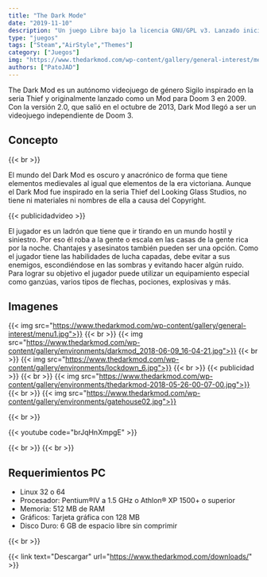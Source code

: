 ```yaml
---
title: "The Dark Mode"
date: "2019-11-10"
description: "Un juego Libre bajo la licencia GNU/GPL v3. Lanzado inicialmente como un mod para el Doom 3"
type: "juegos"
tags: ["Steam","AirStyle","Themes"]
category: ["Juegos"]
img: "https://www.thedarkmod.com/wp-content/gallery/general-interest/menu1.jpg"
authors: ["PatoJAD"]
---
```

The Dark Mod es un autónomo videojuego de género Sigilo inspirado en la seria Thief y originalmente lanzado como un Mod para Doom 3 en 2009. Con la versión 2.0, que salió en el octubre de 2013, Dark Mod llegó a ser un videojuego independiente de Doom 3.

## Concepto

{{< br >}}

El mundo del Dark Mod es oscuro y anacrónico de forma que tiene elementos medievales al igual que elementos de la era victoriana. Aunque el Dark Mod fue inspirado en la seria Thief del Looking Glass Studios, no tiene ni materiales ni nombres de ella a causa del Copyright.

{{< publicidadvideo >}}

El jugador es un ladrón que tiene que ir tirando en un mundo hostil y siniestro. Por eso él roba a la gente o escala en las casas de la gente rica por la noche. Chantajes y asesinatos también pueden ser una opción. Como el jugador tiene las habilidades de lucha capadas, debe evitar a sus enemigos, escondiéndose en las sombras y evitando hacer algún ruido. Para lograr su objetivo el jugador puede utilizar un equipamiento especial como ganzúas, varios tipos de flechas, pociones, explosivas y más.

## Imagenes

{{< img src="https://www.thedarkmod.com/wp-content/gallery/general-interest/menu1.jpg">}}
{{< br >}}
{{< img src="https://www.thedarkmod.com/wp-content/gallery/environments/darkmod_2018-06-09_16-04-21.jpg">}}
{{< br >}}
{{< img src="https://www.thedarkmod.com/wp-content/gallery/environments/lockdown_6.jpg">}}
{{< br >}}
{{< publicidad >}}
{{< br >}}
{{< img src="https://www.thedarkmod.com/wp-content/gallery/environments/thedarkmod-2018-05-26-00-07-00.jpg">}}
{{< br >}}
{{< img src="https://www.thedarkmod.com/wp-content/gallery/environments/gatehouse02.jpg">}}

{{< br >}}

{{< youtube code="brJqHnXmpgE" >}}

{{< br >}}
{{< br >}}

## Requerimientos PC

* Linux 32 o 64
* Procesador: Pentium®IV a 1.5 GHz o Athlon® XP 1500+ o superior
* Memoria: 512 MB de RAM
* Gráficos: Tarjeta gráfica con 128 MB
* Disco Duro: 6 GB de espacio libre sin comprimir

{{< br >}}

{{< link text="Descargar" url="https://www.thedarkmod.com/downloads/" >}}
